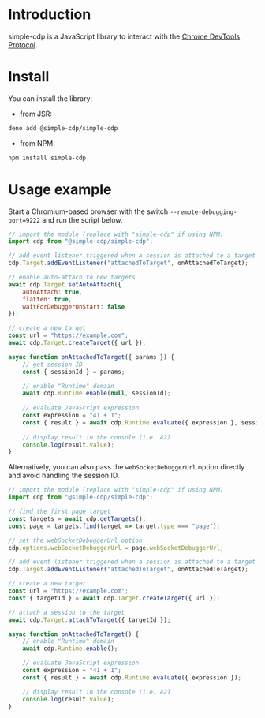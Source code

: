 # Introduction

simple-cdp is a JavaScript library to interact with the [Chrome DevTools Protocol](https://chromedevtools.github.io/devtools-protocol/).

# Install

You can install the library:

- from JSR:

```sh
deno add @simple-cdp/simple-cdp
```

- from NPM:

```sh
npm install simple-cdp
```

# Usage example

Start a Chromium-based browser with the switch `--remote-debugging-port=9222` and run the script below.

```js
// import the module (replace with "simple-cdp" if using NPM)
import cdp from "@simple-cdp/simple-cdp";

// add event listener triggered when a session is attached to a target
cdp.Target.addEventListener("attachedToTarget", onAttachedToTarget);

// enable auto-attach to new targets
await cdp.Target.setAutoAttach({
    autoAttach: true,
    flatten: true,
    waitForDebuggerOnStart: false
});

// create a new target
const url = "https://example.com";
await cdp.Target.createTarget({ url });

async function onAttachedToTarget({ params }) {
    // get session ID
    const { sessionId } = params;

    // enable "Runtime" domain
    await cdp.Runtime.enable(null, sessionId);
    
    // evaluate JavaScript expression
    const expression = "41 + 1";
    const { result } = await cdp.Runtime.evaluate({ expression }, sessionId);
    
    // display result in the console (i.e. 42)
    console.log(result.value);
}
```

Alternatively, you can also pass the `webSocketDebuggerUrl` option directly and avoid handling the session ID.
```js
// import the module (replace with "simple-cdp" if using NPM)
import cdp from "@simple-cdp/simple-cdp";

// find the first page target
const targets = await cdp.getTargets();
const page = targets.find(target => target.type === "page");

// set the webSocketDebuggerUrl option
cdp.options.webSocketDebuggerUrl = page.webSocketDebuggerUrl;

// add event listener triggered when a session is attached to a target
cdp.Target.addEventListener("attachedToTarget", onAttachedToTarget);

// create a new target
const url = "https://example.com";
const { targetId } = await cdp.Target.createTarget({ url });

// attach a session to the target
await cdp.Target.attachToTarget({ targetId });

async function onAttachedToTarget() {
    // enable "Runtime" domain
    await cdp.Runtime.enable();

    // evaluate JavaScript expression
    const expression = "41 + 1";
    const { result } = await cdp.Runtime.evaluate({ expression });

    // display result in the console (i.e. 42)
    console.log(result.value);
}
```
